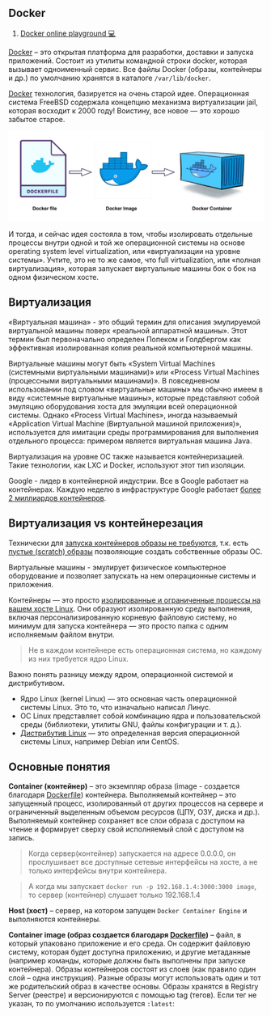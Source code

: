 ## Docker

1. [Docker online playground 💻](https://labs.iximiuz.com/playgrounds/docker)

[Docker](https://docs.docker.com/get-started/overview/) – это открытая платформа для разработки, доставки и запуска приложений. Состоит из утилиты командной строки docker, которая вызывает одноименный сервис. Все файлы Docker (образы, контейнеры и др.) по умолчанию хранятся в каталоге `/var/lib/docker`.

[Docker](https://docs.docker.com/get-started/overview/) технология, базируется на очень старой идее. Операционная система FreeBSD содержала концепцию механизма виртуализации jail, которая восходит к 2000 году! Воистину, все новое — это хорошо забытое старое.

![](https://github.com/eldaroid/pictures/blob/master/iOSWiki/Common/docker.png?raw=true)

И тогда, и сейчас идея состояла в том, чтобы изолировать отдельные процессы внутри одной и той же операционной системы на основе operating system level virtualization, или «виртуализации на уровне системы». Учтите, это не то же самое, что full virtualization, или «полная виртуализация», которая запускает виртуальные машины бок о бок на одном физическом хосте.

## Виртуализация

«Виртуальная машина» - это общий термин для описания эмулируемой виртуальной машины поверх «реальной аппаратной машины». Этот термин был первоначально определен Попеком и Голдбергом как эффективная изолированная копия реальной компьютерной машины.

Виртуальные машины могут быть «System Virtual Machines (системными виртуальными машинами)» или «Process Virtual Machines (процессными виртуальными машинами)». В повседневном использовании под словом «виртуальные машины» мы обычно имеем в виду «системные виртуальные машины», которые представляют собой эмуляцию оборудования хоста для эмуляции всей операционной системы. Однако «Process Virtual Machines», иногда называемый «Application Virtual Machine (Виртуальной машиной приложения)», используется для имитации среды программирования для выполнения отдельного процесса: примером является виртуальная машина Java.

Виртуализация на уровне ОС также называется контейнеризацией. Такие технологии, как LXC и Docker, используют этот тип изоляции.

Google - лидер в контейнерной индустрии. Все в Google работает на контейнерах. Каждую неделю в инфраструктуре Google работает [более 2 миллиардов контейнеров](https://speakerdeck.com/jbeda/containers-at-scale).

## Виртуализация vs контейнерезация

Технически для [запуска контейнеров образы не требуются](https://iximiuz.com/en/posts/you-dont-need-an-image-to-run-a-container/), т.к. есть [пустые (scratch) образы](https://hub.docker.com/_/scratch) позволяющие создать собственные образы ОС.

Виртуальные машины - эмулирует физическое компьютерное оборудование и позволяет запускать на нем операционные системы и приложения.

Контейнеры — это просто [изолированные и ограниченные процессы на вашем хосте Linux](https://iximiuz.com/en/posts/not-every-container-has-an-operating-system-inside/). Они образуют изолированную среду выполнения, включая персонализированную корневую файловую систему, но минимум для запуска контейнера — это просто папка с одним исполняемым файлом внутри.

> Не в каждом контейнере есть операционная система, но каждому из них требуется ядро ​​Linux.

Важно понять разницу между ядром, операционной системой и дистрибутивом.

* Ядро Linux (kernel Linux) — это основная часть операционной системы Linux. Это то, что изначально написал Линус.
* ОС Linux представляет собой комбинацию ядра и пользовательской среды (библиотеки, утилиты GNU, файлы конфигурации и т. д.).
* [Дистрибутив Linux](https://en.wikipedia.org/wiki/Linux_distribution) — это определенная версия операционной системы Linux, например Debian или CentOS.

## Основные понятия

**Container (контейнер)** – это экземпляр образа (image - создается благодаря [Dockerfile](./4.3.2%20Dockerfile.md)) контейнера. Выполняемый контейнер – это запущенный процесс, изолированный от других процессов на сервере и ограниченный выделенным объемом ресурсов (ЦПУ, ОЗУ, диска и др.). Выполняемый контейнер сохраняет все слои образа с доступом на чтение и формирует сверху свой исполняемый слой с доступом на запись.

> Когда сервер(контейнер) запускается на адресе 0.0.0.0, он прослушивает все доступные сетевые интерфейсы на хосте, а не только интерфейсы внутри контейнера.

> А когда мы запускает `docker run -p 192.168.1.4:3000:3000 image`, то сервер (контейнер) слушает только 192.168.1.4

**Host (хост)** – сервер, на котором запущен `Docker Container Engine` и выполняются контейнеры.

**Container image (образ создается благодаря [Dockerfile](./4.3.2%20Dockerfile.md))** – файл, в который упаковано приложение и его среда. Он содержит файловую систему, которая будет доступна приложению, и другие метаданные (например команды, которые должны быть выполнены при запуске контейнера). Образы контейнеров состоят из слоев (как правило один слой – одна инструкция). Разные образы могут использовать один и тот же родительский образ в качестве основы. Образы хранятся в Registry Server (реестре) и версионируются с помощью tag (тегов). Если тег не указан, то по умолчанию используется `:latest`:

